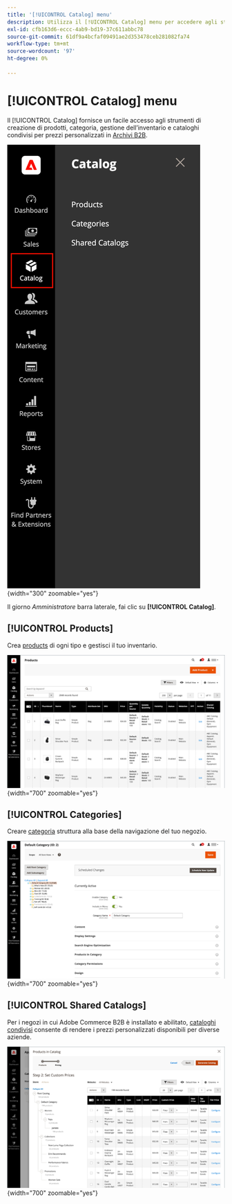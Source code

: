 ```yaml
---
title: '[!UICONTROL Catalog] menu'
description: Utilizza il [!UICONTROL Catalog] menu per accedere agli strumenti di creazione prodotti, categoria e gestione inventario.
exl-id: cfb163d6-eccc-4ab9-bd19-37c611abbc78
source-git-commit: 61df9a4bcfaf09491ae2d353478ceb281082fa74
workflow-type: tm+mt
source-wordcount: '97'
ht-degree: 0%

---
```


# [!UICONTROL Catalog] menu

Il [!UICONTROL Catalog] fornisce un facile accesso agli strumenti di creazione di prodotti, categoria, gestione dell’inventario e cataloghi condivisi per prezzi personalizzati in [Archivi B2B](https://experienceleague.adobe.com/docs/commerce-admin/b2b/introduction.html).

![Menu Catalogo](./assets/admin-menu-catalog.png){width="300" zoomable="yes"}

Il giorno _Amministratore_ barra laterale, fai clic su **[!UICONTROL Catalog]**.

## [!UICONTROL Products]

Crea [products](products-list.md) di ogni tipo e gestisci il tuo inventario.

![Griglia prodotti](./assets/products-grid.png){width="700" zoomable="yes"}

## [!UICONTROL Categories]

Creare [categoria](categories.md) struttura alla base della navigazione del tuo negozio.

![Area di lavoro categorie](./assets/category-workspace.png){width="700" zoomable="yes"}

## [!UICONTROL Shared Catalogs]

Per i negozi in cui Adobe Commerce B2B è installato e abilitato, [cataloghi condivisi](https://experienceleague.adobe.com/docs/commerce-admin/b2b/shared-catalogs/catalog-shared.html) consente di rendere i prezzi personalizzati disponibili per diverse aziende.

![Prodotti a catalogo condiviso](./assets/shared-catalog-setup.png){width="700" zoomable="yes"}
